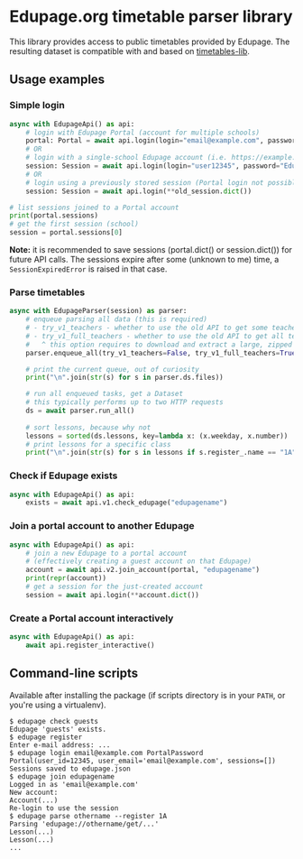 # Edupage.org timetable parser library

This library provides access to public timetables provided by Edupage.
The resulting dataset is compatible with and based on [timetables-lib](https://github.com/szkolny-eu/timetables-lib).

## Usage examples

### Simple login
```python
async with EdupageApi() as api:
    # login with Edupage Portal (account for multiple schools)
    portal: Portal = await api.login(login="email@example.com", password="PortalPassword")
    # OR
    # login with a single-school Edupage account (i.e. https://example.edupage.com)
    session: Session = await api.login(login="user12345", password="EdupageUser123", edupage="example")
    # OR
    # login using a previously stored session (Portal login not possible here)
    session: Session = await api.login(**old_session.dict())

# list sessions joined to a Portal account
print(portal.sessions)
# get the first session (school)
session = portal.sessions[0]
```
**Note:** it is recommended to save sessions (portal.dict() or session.dict()) for future API calls.
The sessions expire after some (unknown to me) time, a `SessionExpiredError` is raised in that case.

### Parse timetables
```python
async with EdupageParser(session) as parser:
    # enqueue parsing all data (this is required)
    # - try_v1_teachers - whether to use the old API to get some teachers' full names
    # - try_v1_full_teachers - whether to use the old API to get all teachers' full names
    #   ^ this option requires to download and extract a large, zipped JSON payload, so keep this in mind
    parser.enqueue_all(try_v1_teachers=False, try_v1_full_teachers=True)

    # print the current queue, out of curiosity
    print("\n".join(str(s) for s in parser.ds.files))

    # run all enqueued tasks, get a Dataset
    # this typically performs up to two HTTP requests
    ds = await parser.run_all()
    
    # sort lessons, because why not
    lessons = sorted(ds.lessons, key=lambda x: (x.weekday, x.number))
    # print lessons for a specific class
    print("\n".join(str(s) for s in lessons if s.register_.name == "1A"))
```

### Check if Edupage exists
```python
async with EdupageApi() as api:
    exists = await api.v1.check_edupage("edupagename")
```

### Join a portal account to another Edupage
```python
async with EdupageApi() as api:
    # join a new Edupage to a portal account
    # (effectively creating a guest account on that Edupage)
    account = await api.v2.join_account(portal, "edupagename")
    print(repr(account))
    # get a session for the just-created account
    session = await api.login(**account.dict())
```

### Create a Portal account interactively
```python
async with EdupageApi() as api:
    await api.register_interactive()
```

## Command-line scripts

Available after installing the package (if scripts directory is in your `PATH`, or you're using a virtualenv). 
```shell
$ edupage check guests
Edupage 'guests' exists.
$ edupage register
Enter e-mail address: ...
$ edupage login email@example.com PortalPassword
Portal(user_id=12345, user_email='email@example.com', sessions=[])
Sessions saved to edupage.json
$ edupage join edupagename
Logged in as 'email@example.com'
New account:
Account(...)
Re-login to use the session
$ edupage parse othername --register 1A
Parsing 'edupage://othername/get/...'
Lesson(...)
Lesson(...)
...
```

